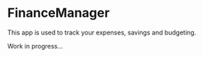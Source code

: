 # FinanceManager

This app is used to track your expenses, savings and budgeting. 

Work in progress...